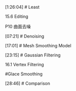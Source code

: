 

  


[1:26:04] # Least    



15.6 Editing     



P10 曲面去噪    

[07:21] # Denoising     



[17:01] # Mesh Smoothing Model    



[23:15] # Gaussian Filtering    


16.1 Vertex Filtering     



#Glace Smoothing   

 


[28:46] # Comparison    